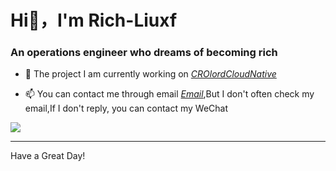 <h1 align=“center”>Hi👋，I'm Rich-Liuxf</h1>
<h3 align=“center”>An operations engineer who dreams of becoming rich</h3>


- 👯 The project I am currently working on *[CROlordCloudNative](https://github.com/Roliyal/CROlordCloudNative)*

- 📫 You can contact me through email *[Email](root_lliu@163.com)*,But I don't often check my email,If I don't reply, you can contact my WeChat


![](https://visitor-badge.glitch.me/badge?page_id=Rich-Liuxf)

---

Have a Great Day!
  

